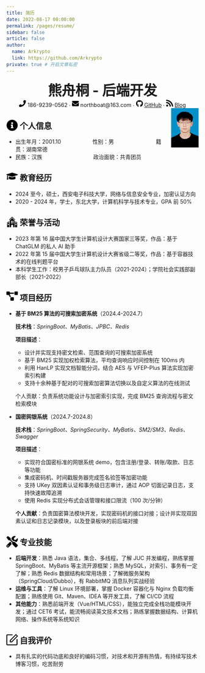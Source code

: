 ```yaml
---
title: 简历
date: 2022-08-17 00:00:00
permalink: /pages/resume/
sidebar: false
article: false
author: 
  name: Arkrypto
  link: https://github.com/Arkrypto
private: true # 开启文章私密
---
```


<center>
     <div style="font-size:36px; font-weight:bold">熊舟桐 - 后端开发</div>
     <div>
         <span>
             <img src="./assets/resume/phone-solid.svg" width="18px">
             186-9239-0562
         </span>
         ·
         <span>
             <img src="./assets/resume/envelope-solid.svg" width="18px">
             northboat@163.com
         </span>
         ·
         <span>
             <img src="./assets/resume/github-brands.svg" width="18px">
             <a href="https://github.com/arkrypto">GitHub</a>
         </span>
         ·
         <span>
             <img src="./assets/resume/rss-solid.svg" width="18px">
             <a href="https://arkrypto.netlify.app/">Blog</a>
         </span>
     </div>
 </center>
<div style="float:right"> <img src="./assets/resume/ez-bear.jpg" width="72"> </div> 

<h2 style="width:86%"><img src="./assets/resume/info-circle-solid.svg" align="left" width="30px">&nbsp;个人信息</h2>

- 出生年月：2001.10&nbsp;&nbsp;&nbsp;&nbsp;&nbsp;&nbsp;&nbsp;&nbsp;&nbsp;&nbsp;&nbsp;&nbsp;&nbsp;&nbsp;&nbsp;&nbsp;&nbsp;&nbsp;&nbsp;&nbsp;&nbsp;性别：男&nbsp;&nbsp;&nbsp;&nbsp;&nbsp;&nbsp;&nbsp;&nbsp;&nbsp;&nbsp;&nbsp;&nbsp;&nbsp;&nbsp;&nbsp;&nbsp;&nbsp;&nbsp;&nbsp;&nbsp;&nbsp;&nbsp;&nbsp;&nbsp;&nbsp;&nbsp;&nbsp;&nbsp;籍贯：湖南常德
- 民族：汉族&nbsp;&nbsp;&nbsp;&nbsp;&nbsp;&nbsp;&nbsp;&nbsp;&nbsp;&nbsp;&nbsp;&nbsp;&nbsp;&nbsp;&nbsp;&nbsp;&nbsp;&nbsp;&nbsp;&nbsp;&nbsp;&nbsp;&nbsp;&nbsp;&nbsp;&nbsp;&nbsp;&nbsp;&nbsp;&nbsp;&nbsp;&nbsp;&nbsp;&nbsp;政治面貌：共青团员

<h2><img src="./assets/resume/graduation-cap-solid.svg" align="left" width="30px">&nbsp;教育经历</h2>

- 2024 至今，硕士，西安电子科技大学，网络与信息安全专业，加密认证方向
- 2020 - 2024 年，学士，东北大学，计算机科学与技术专业，GPA 前 50%

<h2><img src="./assets/resume/school.svg" align="left" width="30px">&nbsp;荣誉与活动</h2>

- 2023 年第 16 届中国大学生计算机设计大赛国家三等奖，作品：基于 ChatGLM 的私人 AI 助手
- 2022 年第 15 届中国大学生计算机设计大赛省级二等奖，作品：基于容器技术的在线判题平台
- 本科学生工作：校男子乒乓球队主力队员（2021-2024）；学院社会实践部副部长（2021-2022）

<h2><img src="./assets/resume/project-diagram-solid.svg" align="left" width="30px">&nbsp;项目经历</h2>

- **基于 BM25 算法的可搜索加密系统**（2024.4-2024.7）

  **技术栈**：*SpringBoot、MyBatis、JPBC、Redis*

  **项目描述**：

  - 设计并实现支持密文检索、范围查询的可搜索加密系统
  - 基于 BM25 实现加权检索算法，平均查询响应时间控制在 100ms 内
  - 利用 HanLP 实现文档智能分词，结合 AES 与 VFEP-Plus 算法实现加密索引构建
  - 支持十余种基于配对的可搜索加密算法切换以及自定义算法的在线测试

  个人贡献：负责系统功能设计与加密索引实现，完成 BM25 查询流程与密文检索模块

- **国密网银系统**（2024.7-2024.8）

  **技术栈**：*SpringBoot、SpringSecurity、MyBatis、SM2/SM3、Redis、Swagger*

  **项目描述**：

  - 实现符合国密标准的网银系统 demo，包含注册/登录、转账/取款、日志等功能
  - 集成密码机、时间戳服务器完成签名验签等加密功能
  - 支持 UKey 双因素认证和事务级日志审计，通过 AOP 切面记录日志，支持快速故障追溯
  - 使用 Redis 实现分布式会话管理和接口限流（100 次/分钟）

  **个人贡献**：负责国密算法模块开发，实现密码机的接口对接；设计并实现双因素认证和日志记录模块，以及登录板块的前后端对接

<h2><img src="./assets/resume/tools-solid.svg" align="left" width="30px">&nbsp;专业技能</h2>

- **后端开发**：熟悉 Java 语法，集合、多线程，了解 JUC 并发编程，熟练掌握 SpringBoot、MyBatis 等主流开源框架；熟悉 MySQL，对索引、事务有一定了解；熟悉 Redis 数据结构和常用场景；了解微服务架构（SpringCloud/Dubbo），有 RabbitMQ 消息队列实战经验
- **运维与工具**：了解 Linux 环境部署，掌握 Docker 容器化与 Nginx 负载均衡配置；熟练使用 Git、Maven、IDEA 等开发工具，了解 CI/CD 流程
- **其他能力**：熟悉前端开发（Vue/HTML/CSS），能独立完成全栈功能模块开发；通过 CET6 考试，能流畅阅读英文技术文档；熟练掌握数据结构、计算机网络、操作系统等系统知识

<h2><img src="./assets/resume/comment.svg" align="left" width="30px">&nbsp;自我评价</h2>

- 具有扎实的代码功底和良好的编码习惯，对技术和开源有热情，有持续写技术博客习惯，吃苦耐劳
